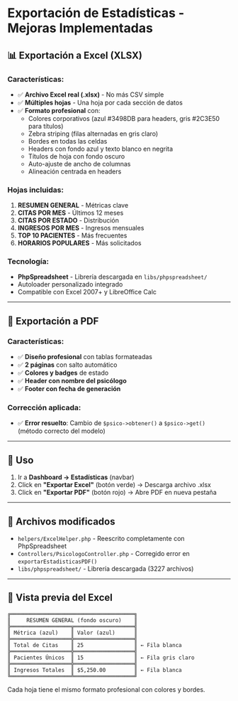 # Exportación de Estadísticas - Mejoras Implementadas

## 📊 Exportación a Excel (XLSX)

### Características:
- ✅ **Archivo Excel real (.xlsx)** - No más CSV simple
- ✅ **Múltiples hojas** - Una hoja por cada sección de datos
- ✅ **Formato profesional** con:
  - Colores corporativos (azul #3498DB para headers, gris #2C3E50 para títulos)
  - Zebra striping (filas alternadas en gris claro)
  - Bordes en todas las celdas
  - Headers con fondo azul y texto blanco en negrita
  - Títulos de hoja con fondo oscuro
  - Auto-ajuste de ancho de columnas
  - Alineación centrada en headers

### Hojas incluidas:
1. **RESUMEN GENERAL** - Métricas clave
2. **CITAS POR MES** - Últimos 12 meses
3. **CITAS POR ESTADO** - Distribución
4. **INGRESOS POR MES** - Ingresos mensuales
5. **TOP 10 PACIENTES** - Más frecuentes
6. **HORARIOS POPULARES** - Más solicitados

### Tecnología:
- **PhpSpreadsheet** - Librería descargada en `libs/phpspreadsheet/`
- Autoloader personalizado integrado
- Compatible con Excel 2007+ y LibreOffice Calc

---

## 📄 Exportación a PDF

### Características:
- ✅ **Diseño profesional** con tablas formateadas
- ✅ **2 páginas** con salto automático
- ✅ **Colores y badges** de estado
- ✅ **Header con nombre del psicólogo**
- ✅ **Footer con fecha de generación**

### Corrección aplicada:
- ✅ **Error resuelto**: Cambio de `$psico->obtener()` a `$psico->get()` (método correcto del modelo)

---

## 🚀 Uso

1. Ir a **Dashboard → Estadísticas** (navbar)
2. Click en **"Exportar Excel"** (botón verde) → Descarga archivo .xlsx
3. Click en **"Exportar PDF"** (botón rojo) → Abre PDF en nueva pestaña

---

## 📁 Archivos modificados

- `helpers/ExcelHelper.php` - Reescrito completamente con PhpSpreadsheet
- `Controllers/PsicologoController.php` - Corregido error en `exportarEstadisticasPDF()`
- `libs/phpspreadsheet/` - Librería descargada (3227 archivos)

---

## 🎨 Vista previa del Excel

```
╔═══════════════════════════════════════╗
║     RESUMEN GENERAL (fondo oscuro)    ║
╠═══════════════════╦═══════════════════╣
║ Métrica (azul)    ║ Valor (azul)      ║
╠═══════════════════╬═══════════════════╣
║ Total de Citas    ║ 25                ║ ← Fila blanca
╠═══════════════════╬═══════════════════╣
║ Pacientes Únicos  ║ 15                ║ ← Fila gris claro
╠═══════════════════╬═══════════════════╣
║ Ingresos Totales  ║ $5,250.00         ║ ← Fila blanca
╚═══════════════════╩═══════════════════╝
```

Cada hoja tiene el mismo formato profesional con colores y bordes.
